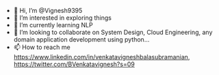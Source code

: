 - 👋 Hi, I’m @Vignesh9395
- 👀 I’m interested in exploring things
- 🌱 I’m currently learning NLP
- 💞️ I’m looking to collaborate on System Design, Cloud Engineering, any domain application development using python...
- 📫 How to reach me https://www.linkedin.com/in/venkatavigneshbalasubramanian, https://twitter.com/BVenkatavignesh?s=09
